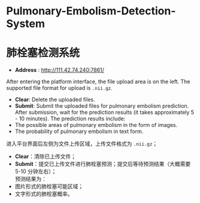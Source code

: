 # Pulmonary-Embolism-Detection-System
# 肺栓塞检测系统

- **Address** : http://111.42.74.240:7861/

After entering the platform interface, the file upload area is on the left. The supported file format for upload is `.nii.gz`.
- **Clear**: Delete the uploaded files.
- **Submit**: Submit the uploaded files for pulmonary embolism prediction.
After submission, wait for the prediction results (it takes approximately 5 - 10 minutes).
The prediction results include:
- The possible areas of pulmonary embolism in the form of images.
- The probability of pulmonary embolism in text form.


进入平台界面后左侧为文件上传区域，上传文件格式为 `.nii.gz`；  
- **Clear**：清除已上传文件；  
- **Submit**：提交已上传文件进行肺栓塞预测；提交后等待预测结果（大概需要 5-10 分钟左右）；  
预测结果为：  
- 图片形式的肺栓塞可能区域；  
- 文字形式的肺栓塞概率。
